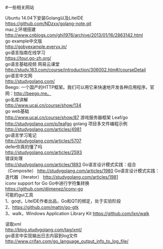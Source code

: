 #一些相关网站

Ubuntu 14.04下安装Golang以及LiteIDE  
https://github.com/NDzxx/golang-note.git  
mac上环境搭建  
http://www.cnblogs.com/ghj1976/archive/2013/01/16/2863142.html  
go example中文版  
http://gobyexample.everyx.in/   
go语言指南在线学习   
https://tour.go-zh.org/   
go语言基础视频 网易云课堂  
http://study.163.com/course/introduction/306002.htm#/courseDetail  
go语言中文网  
http://studygolang.com/  
Beego: 一个国产的HTTP框架。我们可以用它来快速地开发各种应用程序。官网：http://beego.me。  
go名库讲解  
http://www.ucai.cn/course/show/134  
go web基础  
http://www.ucai.cn/course/show/87
游戏服务器框架 Leaf/go
http://studygolang.com/p/leafgo
golang 项目多文件编程示例  
http://studygolang.com/articles/4981  
go语言学习笔记  
http://studygolang.com/articles/5707  
defer你真的懂了吗  
http://studygolang.com/articles/2593  
错误处理  
http://studygolang.com/articles/1893
Go语言设计模式实践：组合（Composite）
http://studygolang.com/articles/1980
Go语言设计模式实践：迭代器（Iterator）
http://studygolang.com/articles/1981  
iconv support for Go Go中进行字符集转换   
https://github.com/djimenez/iconv-go  
可能的gui工具  
1、goqt，LiteIDE作者出品，Go和QT的绑定，处于实验阶段  
2、https://github.com/mattn/go-gtk   
3、walk，Windows Application Library Kit  https://github.com/lxn/walk  

读取xml  
http://blog.studygolang.com/tag/xml/  
go语言中实现输出日志内容到log文件
http://www.crifan.com/go_language_output_info_to_log_file/